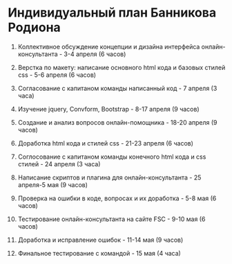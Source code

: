 # Индивидуальный план Банникова Родиона
1) Коллективное обсуждение концепции и дизайна интерфейса онлайн-консультанта - 3-4 апреля (6 часов)

2) Верстка по макету: написание основного html кода и базовых стилей css - 5-6 апреля (6 часов)

3) Согласование с капитаном команды написанный код - 7 апреля (3 часа)

2) Изучение jquery, Convform, Bootstrap - 8-17 апреля (9 часов)

6) Создание и анализ вопросов онлайн-помощника - 18-20 апреля (9 часов)

7) Доработка html кода и стилей css - 21-23 апреля (6 часов)

8) Соглосование с капитаном команды конечного html кода и css стилей - 24 апреля (3 часа)

9) Написание скриптов и плагина для онлайн-консультанта - 25 апреля-5 мая (9 часов)

10) Проверка на ошибки в коде, вопросах и их доработка - 5-8 мая (6 часов)

11) Тестирование онлайн-консультанта на сайте FSC - 9-10 мая (6 часов)

12) Доработка и исправление ошибок - 11-14 мая (9 часов)

13) Финальное тестирование с командой - 15 мая (4 часа)

